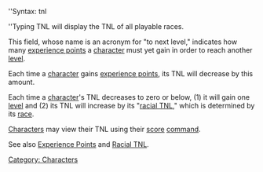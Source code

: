 ''Syntax: tnl

''Typing TNL will display the TNL of all playable races.

This field, whose name is an acronym for "to next level," indicates how
many [experience points](Experience_Points.md "wikilink") a
[character](:Category:_Characters.md "wikilink") must yet gain in order
to reach another [level](Level.md "wikilink").

Each time a [character](:Category:_Characters.md "wikilink") gains
[experience points](Experience_Points.md "wikilink"), its TNL will
decrease by this amount.

Each time a [character](:Category:_Characters.md "wikilink")'s TNL
decreases to zero or below, (1) it will gain one
[level](Level.md "wikilink") and (2) its TNL will increase by its
"[racial TNL](Racial_TNL.md "wikilink")," which is determined by its
[race](:Category:_Races.md "wikilink").

[Characters](:Category:_Characters.md "wikilink") may view their TNL
using their [score](Score.md "wikilink")
[command](:Category:_Commands.md "wikilink").

See also [Experience Points](Experience_Points.md "wikilink") and
[Racial TNL](Racial_TNL.md "wikilink").

[Category: Characters](Category:_Characters "wikilink")
